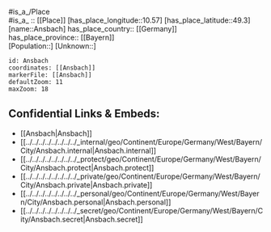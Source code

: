 ﻿---
location: [49.3,10.57] 
mapzoom: [7,12] 
mapmarker: city 
type: City
tags:
- geo/City


SpocWebEntityId: 28835
isDeleted: false
confidential: public

---
#is_a_/Place  
#is_a_ :: [[Place]] 
[has_place_longitude::10.57] 
[has_place_latitude::49.3] 
[name::Ansbach] 
has_place_country:: [[Germany]]  
has_place_province:: [[Bayern]]  
[Population::] 
[Unknown::] 


```leaflet
id: Ansbach
coordinates: [[Ansbach]] 
markerFile: [[Ansbach]] 
defaultZoom: 11 
maxZoom: 18
```


## Confidential Links & Embeds: 
- [[Ansbach|Ansbach]]  
- [[../../../../../../../../_internal/geo/Continent/Europe/Germany/West/Bayern/City/Ansbach.internal|Ansbach.internal]] 
- [[../../../../../../../../_protect/geo/Continent/Europe/Germany/West/Bayern/City/Ansbach.protect|Ansbach.protect]] 
- [[../../../../../../../../_private/geo/Continent/Europe/Germany/West/Bayern/City/Ansbach.private|Ansbach.private]] 
- [[../../../../../../../../_personal/geo/Continent/Europe/Germany/West/Bayern/City/Ansbach.personal|Ansbach.personal]] 
- [[../../../../../../../../_secret/geo/Continent/Europe/Germany/West/Bayern/City/Ansbach.secret|Ansbach.secret]] 
